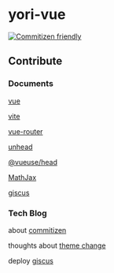 # yori-vue

[![Commitizen friendly](https://img.shields.io/badge/commitizen-friendly-brightgreen.svg)](http://commitizen.github.io/cz-cli/)

## Contribute

### Documents

[vue](https://cn.vuejs.org/)

[vite](https://vitejs.cn/vite3-cn/)

[vue-router](https://router.vuejs.org/zh/)

[unhead](https://unhead.harlanzw.com/)

[@vueuse/head](https://github.com/vueuse/head)

[MathJax](https://docs.mathjax.org/en/latest/basic/mathjax.html)

[giscus](https://giscus.app/zh-CN)

### Tech Blog

about [commitizen](https://www.jianshu.com/p/bd712e42f2e9)

thoughts about [theme change](https://blog.csdn.net/lunahaijiao/article/details/125437570)

deploy [giscus](https://blog.duan-ya.com/article/2022-08-21/198)